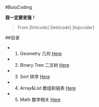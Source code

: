 #BuluCoding

**我一定要变强！**

> From [lintcode] [leetcode] [topcoder]

##目录

* 1. Geometry 几何 [Here](https://github.com/zzzvvvxxxd/BuluCoding/blob/master/Geometry/index.md)
* 2. Binary Tree 二叉树 [Here](https://github.com/zzzvvvxxxd/BuluCoding/blob/master/BinaryTree/index.md)
* 3. Sort 排序 [Here](https://github.com/zzzvvvxxxd/BuluCoding/blob/master/Sort/index.md)
* 4. Array&List 数组和链表 [Here](https://github.com/zzzvvvxxxd/BuluCoding/blob/master/Array%26List/index.md)
* 5. Math 数学相关 [Here](https://github.com/zzzvvvxxxd/BuluCoding/blob/master/Math/index.md)
